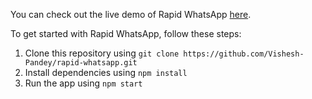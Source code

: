

You can check out the live demo of Rapid WhatsApp [here](//vishesthub.io/rapid-whatsapp/).

To get started with Rapid WhatsApp, follow these steps:

1. Clone this repository using `git clone https://github.com/Vishesh-Pandey/rapid-whatsapp.git`
2. Install dependencies using `npm install`
3. Run the app using `npm start`
